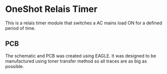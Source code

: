 # OneShot Relais Timer

This is a relais timer module that switches a AC mains load ON for a defined period of time.

## PCB
The schematic and PCB was created using EAGLE. It was designed to be manufactured using toner transfer method so all traces are as big as possible.
